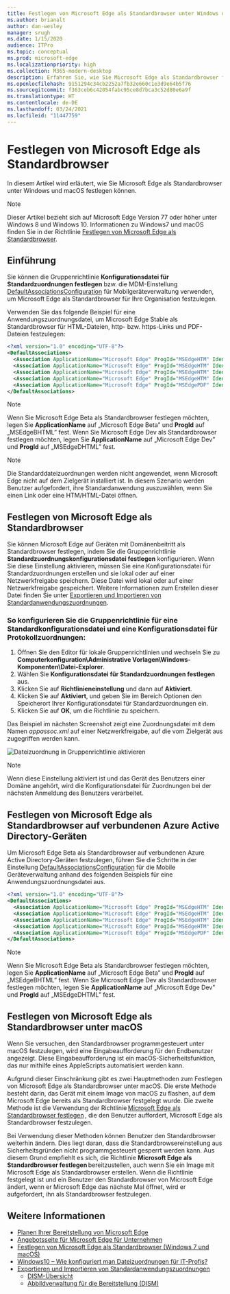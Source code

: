 ```yaml
---
title: Festlegen von Microsoft Edge als Standardbrowser unter Windows und macOS
ms.author: brianalt
author: dan-wesley
manager: srugh
ms.date: 1/15/2020
audience: ITPro
ms.topic: conceptual
ms.prod: microsoft-edge
ms.localizationpriority: high
ms.collection: M365-modern-desktop
description: Erfahren Sie, wie Sie Microsoft Edge als Standardbrowser festlegen
ms.openlocfilehash: 9151294c34cb2252a7fb32e660c1e3d9e64b5f76
ms.sourcegitcommit: f363ceb6c42054fabc95ce8d7bca3c52d80e6a9f
ms.translationtype: HT
ms.contentlocale: de-DE
ms.lasthandoff: 03/24/2021
ms.locfileid: "11447759"
---
```

# <a name="set-microsoft-edge-as-the-default-browser"></a>Festlegen von Microsoft Edge als Standardbrowser

In diesem Artikel wird erläutert, wie Sie Microsoft Edge als Standardbrowser unter Windows und macOS festlegen können.

> [!NOTE]
> Dieser Artikel bezieht sich auf Microsoft Edge Version 77 oder höher unter Windows 8 und Windows 10. Informationen zu Windows7 und macOS finden Sie in der Richtlinie [Festlegen von Microsoft Edge als Standardbrowser](./microsoft-edge-policies.md#defaultbrowsersettingenabled).

## <a name="introduction"></a>Einführung

Sie können die Gruppenrichtlinie **Konfigurationsdatei für Standardzuordnungen festlegen** bzw. die MDM-Einstellung [DefaultAssociationsConfiguration](/windows/client-management/mdm/policy-csp-applicationdefaults#applicationdefaults-defaultassociationsconfiguration) für Mobilgeräteverwaltung verwenden, um Microsoft Edge als Standardbrowser für Ihre Organisation festzulegen.

Verwenden Sie das folgende Beispiel für eine Anwendungszuordnungsdatei, um Microsoft Edge Stable als Standardbrowser für HTML-Dateien, http- bzw. https-Links und PDF-Dateien festzulegen:

```xml
<?xml version="1.0" encoding="UTF-8"?>
<DefaultAssociations> 
  <Association ApplicationName="Microsoft Edge" ProgId="MSEdgeHTM" Identifier=".html"/>
  <Association ApplicationName="Microsoft Edge" ProgId="MSEdgeHTM" Identifier=".htm"/>
  <Association ApplicationName="Microsoft Edge" ProgId="MSEdgeHTM" Identifier="http"/>
  <Association ApplicationName="Microsoft Edge" ProgId="MSEdgeHTM" Identifier="https"/>  
  <Association ApplicationName="Microsoft Edge" ProgId="MSEdgePDF" Identifier=".pdf"/>
</DefaultAssociations>
```

> [!NOTE]
> Wenn Sie Microsoft Edge Beta als Standardbrowser festlegen möchten, legen Sie **ApplicationName** auf „Microsoft Edge Beta” und **ProgId** auf „MSEdgeBHTML” fest. Wenn Sie Microsoft Edge Dev als Standardbrowser festlegen möchten, legen Sie **ApplicationName** auf „Microsoft Edge Dev” und **ProgId** auf „MSEdgeDHTML” fest.


> [!NOTE]
> Die Standarddateizuordnungen werden nicht angewendet, wenn Microsoft Edge nicht auf dem Zielgerät installiert ist. In diesem Szenario werden Benutzer aufgefordert, ihre Standardanwendung auszuwählen, wenn Sie einen Link oder eine HTM/HTML-Datei öffnen.

## <a name="set-microsoft-edge-as-the-default-browser-on-domain-joined-devices"></a>Festlegen von Microsoft Edge als Standardbrowser

Sie können Microsoft Edge auf Geräten mit Domänenbeitritt als Standardbrowser festlegen, indem Sie die Gruppenrichtlinie **Standardzuordnungskonfigurationsdatei festlegen** konfigurieren. Wenn Sie diese Einstellung aktivieren, müssen Sie eine Konfigurationsdatei für Standardzuordnungen erstellen und sie lokal oder auf einer Netzwerkfreigabe speichern. Diese Datei wird lokal oder auf einer Netzwerkfreigabe gespeichert. Weitere Informationen zum Erstellen dieser Datei finden Sie unter [Exportieren und Importieren von Standardanwendungszuordnungen](/windows-hardware/manufacture/desktop/export-or-import-default-application-associations).

### <a name="to-configure-the-group-policy-for-a-default-file-type-and-protocol-associations-configuration-file"></a>So konfigurieren Sie die Gruppenrichtlinie für eine Standardkonfigurationsdatei und eine Konfigurationsdatei für Protokollzuordnungen:

1. Öffnen Sie den Editor für lokale Gruppenrichtlinien und wechseln Sie zu **Computerkonfiguration\Administrative Vorlagen\Windows-Komponenten\Datei-Explorer**.
2. Wählen Sie **Konfigurationsdatei für Standardzuordnungen festlegen** aus.
3. Klicken Sie auf **Richtlinieneinstellung** und dann auf **Aktiviert**.
4. Klicken Sie auf **Aktiviert**, und geben Sie im Bereich Optionen den Speicherort Ihrer Konfigurationsdatei für Standardzuordnungen ein.
5. Klicken Sie auf **OK**, um die Richtlinie zu speichern.

Das Beispiel im nächsten Screenshot zeigt eine Zuordnungsdatei mit dem Namen *appassoc.xml* auf einer Netzwerkfreigabe, auf die vom Zielgerät aus zugegriffen werden kann.

   ![Dateizuordnung in Gruppenrichtlinie aktivieren](./media/edge-learnmore-make-edge-default-browser/edge-learnmore-app-associations.png)

   > [!NOTE]
   > Wenn diese Einstellung aktiviert ist und das Gerät des Benutzers einer Domäne angehört, wird die Konfigurationsdatei für Zuordnungen bei der nächsten Anmeldung des Benutzers verarbeitet.

## <a name="set-microsoft-edge-as-the-default-browser-on-azure-active-directory-joined-devices"></a>Festlegen von Microsoft Edge als Standardbrowser auf verbundenen Azure Active Directory-Geräten

Um Microsoft Edge Beta als Standardbrowser auf verbundenen Azure Active Directory-Geräten festzulegen, führen Sie die Schritte in der Einstellung [DefaultAssociationsConfiguration](/windows/client-management/mdm/policy-csp-applicationdefaults#applicationdefaults-defaultassociationsconfiguration) für die Mobile Geräteverwaltung anhand des folgenden Beispiels für eine Anwendungszuordnungsdatei aus.

```xml
<?xml version="1.0" encoding="UTF-8"?>
<DefaultAssociations>
  <Association ApplicationName="Microsoft Edge" ProgId="MSEdgeHTM" Identifier=".html"/>
  <Association ApplicationName="Microsoft Edge" ProgId="MSEdgeHTM" Identifier=".htm"/>
  <Association ApplicationName="Microsoft Edge" ProgId="MSEdgeHTM" Identifier="http"/>
  <Association ApplicationName="Microsoft Edge" ProgId="MSEdgeHTM" Identifier="https"/>  
  <Association ApplicationName="Microsoft Edge" ProgId="MSEdgePDF" Identifier=".pdf"/>
</DefaultAssociations>
```

> [!NOTE]
> Wenn Sie Microsoft Edge Beta als Standardbrowser festlegen möchten, legen Sie **ApplicationName** auf „Microsoft Edge Beta” und **ProgId** auf „MSEdgeBHTML” fest. Wenn Sie Microsoft Edge Dev als Standardbrowser festlegen möchten, legen Sie **ApplicationName** auf „Microsoft Edge Dev” und **ProgId** auf „MSEdgeDHTML” fest.

## <a name="set-microsoft-edge-as-the-default-browser-on-macos"></a>Festlegen von Microsoft Edge als Standardbrowser unter macOS

Wenn Sie versuchen, den Standardbrowser programmgesteuert unter macOS festzulegen, wird eine Eingabeaufforderung für den Endbenutzer angezeigt. Diese Eingabeaufforderung ist ein macOS-Sicherheitsfunktion, das nur mithilfe eines AppleScripts automatisiert werden kann.

Aufgrund dieser Einschränkung gibt es zwei Hauptmethoden zum Festlegen von Microsoft Edge als Standardbrowser unter macOS. Die erste Methode besteht darin, das Gerät mit einem Image von macOS zu flashen, auf dem Microsoft Edge bereits als Standardbrowser festgelegt wurde. Die zweite Methode ist die Verwendung der Richtlinie [Microsoft Edge als Standardbrowser festlegen](./microsoft-edge-policies.md#defaultbrowsersettingenabled) , die den Benutzer auffordert, Microsoft Edge als Standardbrowser festzulegen.

Bei Verwendung dieser Methoden können Benutzer den Standardbrowser weiterhin ändern. Dies liegt daran, dass die Standardbrowsereinstellung aus Sicherheitsgründen nicht programmgesteuert gesperrt werden kann. Aus diesem Grund empfiehlt es sich, die Richtlinie **Microsoft Edge als Standardbrowser festlegen** bereitzustellen, auch wenn Sie ein Image mit Microsoft Edge als Standardbrowser erstellen. Wenn die Richtlinie festgelegt ist und ein Benutzer den Standardbrowser von Microsoft Edge ändert, wenn er Microsoft Edge das nächste Mal öffnet, wird er aufgefordert, ihn als Standardbrowser festzulegen.

## <a name="see-also"></a>Weitere Informationen

- [Planen Ihrer Bereitstellung von Microsoft Edge](./deploy-edge-plan-deployment.md)
- [Angebotsseite für Microsoft Edge für Unternehmen](https://aka.ms/EdgeEnterprise)
- [Festlegen von Microsoft Edge als Standardbrowser (Windows 7 und macOS)](./microsoft-edge-policies.md#defaultbrowsersettingenabled)
- [Windows10 – Wie konfiguriert man Dateizuordnungen für IT-Profis?](/archive/blogs/windowsinternals/windows-10-how-to-configure-file-associations-for-it-pros)
- [Exportieren und Importieren von Standardanwendungszuordnungen](/windows-hardware/manufacture/desktop/export-or-import-default-application-associations)
  - [DISM-Übersicht](/windows-hardware/manufacture/desktop/what-is-dism)
  - [Abbildverwaltung für die Bereitstellung (DISM)](/windows-hardware/manufacture/desktop/dism---deployment-image-servicing-and-management-technical-reference-for-windows)